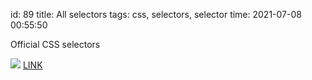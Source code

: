 id: 89
title: All selectors
tags: css, selectors, selector
time: 2021-07-08 00:55:50

Official CSS selectors

![](http://localhost/bkmks_fotos/pics/None)
[LINK](https://www.w3.org/TR/CSS/#selectors)